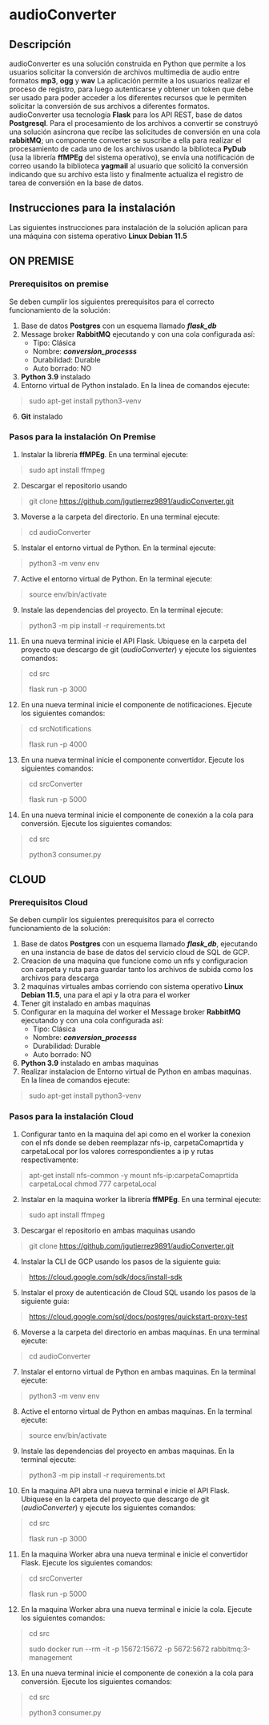 
# audioConverter

  
## Descripción
audioConverter es una solución construida en Python que permite a los usuarios solicitar la conversión de archivos multimedia de audio entre formatos **mp3**, **ogg** y **wav**
La aplicación permite a los usuarios realizar el proceso de registro, para luego autenticarse y obtener un token que debe ser usado para poder acceder a los diferentes recursos que le permiten solicitar la conversión de sus archivos a diferentes formatos.
audioConverter usa tecnología **Flask** para los API REST, base de datos **Postgresql**. Para el procesamiento de los archivos a convertir se construyó una solución asíncrona que recibe las solicitudes de conversión en una cola **rabbitMQ**; un componente converter se suscribe a ella para realizar el procesamiento de cada uno de los archivos usando la biblioteca **PyDub** (usa la librería **ffMPEg** del sistema operativo), se envía una notificación de correo usando la biblioteca **yagmail** al usuario que solicitó la conversión indicando que su archivo esta listo y finalmente actualiza el registro de tarea de conversión en la base de datos.
 
## Instrucciones para la instalación
Las siguientes instrucciones para instalación de la solución aplican para una máquina con sistema operativo **Linux Debian 11.5**

## ON PREMISE

### Prerequisitos on premise
Se deben cumplir los siguientes prerequisitos para el correcto funcionamiento de la solución:
 1. Base de datos **Postgres** con un esquema llamado ***flask_db***
 2. Message broker **RabbitMQ** ejecutando y con una cola configurada así:
	 - Tipo: Clásica
	 - Nombre: ***conversion_processs***
	 - Durabilidad: Durable
	 - Auto borrado: NO
3. **Python 3.9** instalado
4. Entorno virtual de Python instalado. En la línea de comandos ejecute:
>sudo apt-get install python3-venv
6. **Git** instalado

### Pasos para la instalación On Premise
 1. Instalar la librería **ffMPEg**. En una terminal ejecute:
 >sudo apt install ffmpeg
 2. Descargar el repositorio usando 
>git clone https://github.com/jgutierrez9891/audioConverter.git
 3. Moverse a la carpeta del directorio. En una terminal ejecute:
>cd audioConverter
 5. Instalar el entorno virtual de Python. En la terminal ejecute:
>python3 -m venv env
 7. Active el entorno virtual de Python. En la terminal ejecute:
>source env/bin/activate
 9. Instale las dependencias del proyecto. En la terminal ejecute:
> python3 -m pip install -r requirements.txt
 11. En una nueva terminal inicie el API Flask. Ubiquese en la carpeta del proyecto que descargo de git (*audioConverter*) y ejecute los siguientes comandos:
> cd src
>
> flask run -p 3000
12. En una nueva terminal inicie el componente de notificaciones. Ejecute los siguientes comandos:
>cd srcNotifications
>
>flask run -p 4000
13. En una nueva terminal inicie el componente convertidor. Ejecute los siguientes comandos:
>cd srcConverter
>
>flask run -p 5000
14. En una nueva terminal inicie el componente de conexión a la cola para conversión. Ejecute los siguientes comandos:
>cd src
>
>python3 consumer.py

## CLOUD

### Prerequisitos Cloud
Se deben cumplir los siguientes prerequisitos para el correcto funcionamiento de la solución:
 1. Base de datos **Postgres** con un esquema llamado ***flask_db***, ejecutando en una instancia de base de datos del servicio cloud de SQL de GCP.
 2. Creacion de una maquina que funcione como un nfs y configuracion con carpeta y ruta para guardar tanto los archivos de subida como los archivos para descarga
 3. 2 maquinas virtuales ambas corriendo con sistema operativo **Linux Debian 11.5**, una para el api y la otra para el worker
 4. Tener git instalado en ambas maquinas
 5. Configurar en la maquina del worker el Message broker **RabbitMQ** ejecutando y con una cola configurada así:
	 - Tipo: Clásica
	 - Nombre: ***conversion_processs***
	 - Durabilidad: Durable
	 - Auto borrado: NO
6. **Python 3.9** instalado en ambas maquinas
7. Realizar instalacion de Entorno virtual de Python en ambas maquinas. En la línea de comandos ejecute:
>sudo apt-get install python3-venv

### Pasos para la instalación Cloud
 1. Configurar tanto en la maquina del api como en el worker la conexion con el nfs donde se deben reemplazar nfs-ip, carpetaComaprtida y carpetaLocal por los valores correspondientes a ip y rutas respectivamente:
 >apt-get install nfs-common -y
 >mount nfs-ip:carpetaComaprtida carpetaLocal
 >chmod 777 carpetaLocal
 2. Instalar en la maquina worker la librería **ffMPEg**. En una terminal ejecute:
 >sudo apt install ffmpeg
 3. Descargar el repositorio en ambas maquinas usando 
 >git clone https://github.com/jgutierrez9891/audioConverter.git
 4. Instalar la CLI de GCP usando los pasos de la siguiente guia: 
 >https://cloud.google.com/sdk/docs/install-sdk 
 5. Instalar el proxy de autenticación de Cloud SQL usando los pasos de la siguiente guia: 
 >https://cloud.google.com/sql/docs/postgres/quickstart-proxy-test
 6. Moverse a la carpeta del directorio en ambas maquinas. En una terminal ejecute:
 >cd audioConverter
 7. Instalar el entorno virtual de Python en ambas maquinas. En la terminal ejecute:
 >python3 -m venv env
 8. Active el entorno virtual de Python en ambas maquinas. En la terminal ejecute:
 >source env/bin/activate
 9. Instale las dependencias del proyecto en ambas maquinas. En la terminal ejecute:
 > python3 -m pip install -r requirements.txt
 10. En la maquina API abra una nueva terminal e inicie el API Flask. Ubiquese en la carpeta del proyecto que descargo de git (*audioConverter*) y ejecute los  siguientes comandos:
 > cd src
 >
 > flask run -p 3000
 11. En la maquina Worker abra una nueva terminal e inicie el convertidor Flask. Ejecute los siguientes comandos:
 >cd srcConverter
 >
 >flask run -p 5000
 12. En la maquina Worker abra una nueva terminal e inicie la cola. Ejecute los siguientes comandos:
 >cd src
 >
 >sudo docker run --rm -it -p 15672:15672 -p 5672:5672 rabbitmq:3-management
 13. En una nueva terminal inicie el componente de conexión a la cola para conversión. Ejecute los siguientes comandos:
 >cd src
 >
 >python3 consumer.py


